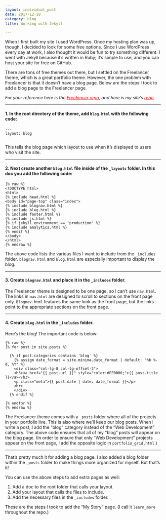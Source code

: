 ```yaml
---
layout: individual_post
date: 2017-12-18
category: blog
title: Working with Jekyll

---
```


When I first built my site I used WordPress. Once my hosting plan was up, though, I decided to look for some free options. Since I use WordPress every day at work, I also thought it would be fun to try something different. I went with Jekyll because it’s written in Ruby; it’s simple to use, and you can host your site for free on GitHub.

There are tons of free themes out there, but I settled on the Freelancer theme, which is a great portfolio theme. However, the one problem with Freelancer is that it doesn’t have a blog page. Below are the steps I took to add a blog page to the Freelancer page.

*For your reference here is the <a href="https://github.com/jeromelachaud/freelancer-theme" style="color:#FF0000;">Freelancer repo</a>, and here is my site’s <a href="https://github.com/Pat878/pat878.github.io" style="color:#FF0000;">repo</a>.*

----
#### 1. In the root directory of the theme, add `blog.html` with the following code:

```
---
layout: blog
---

```

This tells the blog page which layout to use when it’s displayed to users who visit the site.

----

#### 2. Next create another `blog.html` file inside of the `_layouts` folder. In this doc you add the following code:

```
{% raw %}
<!DOCTYPE html>
<html>
{% include head.html %}
<body id="page-top" class="index">
{% include blognav.html %}
{% include blog.html %}
{% include footer.html %}
{% include js.html %}
{% if jekyll.environment == 'production' %}
{% include analytics.html %}
{% endif %}
</body>
</html>
{% endraw %}
```

The above code lists the various files I want to include from the `_includes` folder. `blognav.html` and `blog.html` are especially important to display the blog.

----

#### 3. Create `blognav.html` and place it in the `_includes` folder.

The Freelancer theme is designed to be one page, so I can’t use `nav.html`. The links in `nav.html` are designed to scroll to sections on the front page only. `Blognav.html` features the same look as the front page, but the links point to the appropriate sections on the front page.

----

#### 4. Create `blog.html` in the `_includes` folder.
Here’s the blog! The important code is below:

```
{% raw %}
{% for post in site.posts %}

  {% if post.categories contains 'blog' %}
    {% assign date_format = site.minima.date_format | default: "%b %-d, %Y" %}
    <div class="col-lg-8 col-lg-offset-2">
    <h3><a href="{{ post.url }}" style="color:#FF0000;">{{ post.title }}</a></h3>
    <p class="meta">{{ post.date | date: date_format }}</p>
    <hr>
    </div>
  {% endif %}

{% endfor %}
{% endraw %}
```

The Freelancer theme comes with a `_posts` folder where all of the projects in your portfolio live. This is also where we’ll keep our blog posts. When I write a post, I add the “blog” category instead of the “Web Development” category. The above code ensures that all of my “blog” posts will appear on the blog page. (In order to ensure that only “Web Development” projects appear on the front page, I add the opposite logic in `portfolio_grid.html`.)

----

That’s pretty much it for adding a blog page. I also added a blog folder within the `_posts` folder to make things more organized for myself. But that’s it!

You can use the above steps to add extra pages as well:

1. Add a doc to the root folder that calls your layout.
2. Add your layout that calls the files to include.
3. Add the necessary files in the `_includes` folder.

These are the steps I took to add the “My Story” page. (I call it `learn_more` throughout the repo.)
